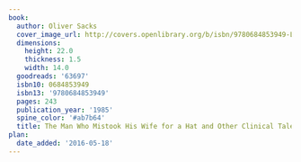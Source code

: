 ```yaml
---
book:
  author: Oliver Sacks
  cover_image_url: http://covers.openlibrary.org/b/isbn/9780684853949-L.jpg
  dimensions:
    height: 22.0
    thickness: 1.5
    width: 14.0
  goodreads: '63697'
  isbn10: 0684853949
  isbn13: '9780684853949'
  pages: 243
  publication_year: '1985'
  spine_color: '#ab7b64'
  title: The Man Who Mistook His Wife for a Hat and Other Clinical Tales
plan:
  date_added: '2016-05-18'
---
```

